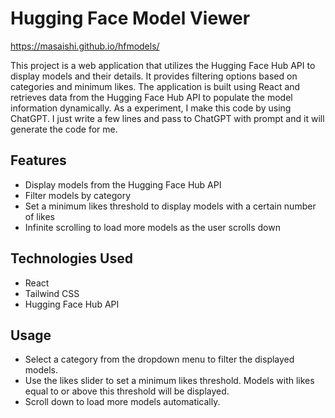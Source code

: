 # Hugging Face Model Viewer

https://masaishi.github.io/hfmodels/

This project is a web application that utilizes the Hugging Face Hub API to display models and their details. It provides filtering options based on categories and minimum likes. The application is built using React and retrieves data from the Hugging Face Hub API to populate the model information dynamically.
As a experiment, I make this code by using ChatGPT. I just write a few lines and pass to ChatGPT with prompt and it will generate the code for me.

## Features

- Display models from the Hugging Face Hub API
- Filter models by category
- Set a minimum likes threshold to display models with a certain number of likes
- Infinite scrolling to load more models as the user scrolls down

## Technologies Used

- React
- Tailwind CSS
- Hugging Face Hub API

## Usage

- Select a category from the dropdown menu to filter the displayed models.
- Use the likes slider to set a minimum likes threshold. Models with likes equal to or above this threshold will be displayed.
- Scroll down to load more models automatically.
